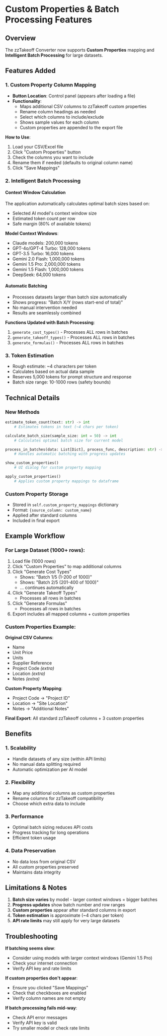 # Custom Properties & Batch Processing Features

## Overview
The zzTakeoff Converter now supports **Custom Properties** mapping and **Intelligent Batch Processing** for large datasets.

## Features Added

### 1. Custom Property Column Mapping
- **Button Location**: Control panel (appears after loading a file)
- **Functionality**:
  - Maps additional CSV columns to zzTakeoff custom properties
  - Rename column headings as needed
  - Select which columns to include/exclude
  - Shows sample values for each column
  - Custom properties are appended to the export file

**How to Use**:
1. Load your CSV/Excel file
2. Click "Custom Properties" button
3. Check the columns you want to include
4. Rename them if needed (defaults to original column name)
5. Click "Save Mappings"

### 2. Intelligent Batch Processing

#### Context Window Calculation
The application automatically calculates optimal batch sizes based on:
- Selected AI model's context window size
- Estimated token count per row
- Safe margin (80% of available tokens)

**Model Context Windows**:
- Claude models: 200,000 tokens
- GPT-4o/GPT-4 Turbo: 128,000 tokens
- GPT-3.5 Turbo: 16,000 tokens
- Gemini 2.0 Flash: 1,000,000 tokens
- Gemini 1.5 Pro: 2,000,000 tokens
- Gemini 1.5 Flash: 1,000,000 tokens
- DeepSeek: 64,000 tokens

#### Automatic Batching
- Processes datasets larger than batch size automatically
- Shows progress: "Batch X/Y (rows start-end of total)"
- No manual intervention needed
- Results are seamlessly combined

**Functions Updated with Batch Processing**:
1. `generate_cost_types()` - Processes ALL rows in batches
2. `generate_takeoff_types()` - Processes ALL rows in batches
3. `generate_formulas()` - Processes ALL rows in batches

### 3. Token Estimation
- Rough estimate: ~4 characters per token
- Calculates based on actual data sample
- Reserves 5,000 tokens for prompt structure and response
- Batch size range: 10-1000 rows (safety bounds)

## Technical Details

### New Methods
```python
estimate_token_count(text: str) -> int
    # Estimates tokens in text (~4 chars per token)

calculate_batch_size(sample_size: int = 50) -> int
    # Calculates optimal batch size for current model

process_in_batches(data: List[Dict], process_func, description: str) -> List
    # Handles automatic batching with progress updates

show_custom_properties()
    # UI dialog for custom property mapping

apply_custom_properties()
    # Applies custom property mappings to dataframe
```

### Custom Property Storage
- Stored in `self.custom_property_mappings` dictionary
- Format: `{source_column: custom_name}`
- Applied after standard columns
- Included in final export

## Example Workflow

### For Large Dataset (1000+ rows):
1. Load file (1000 rows)
2. Click "Custom Properties" to map additional columns
3. Click "Generate Cost Types"
   - Shows: "Batch 1/5 (1-200 of 1000)"
   - Shows: "Batch 2/5 (201-400 of 1000)"
   - ... continues automatically
4. Click "Generate Takeoff Types"
   - Processes all rows in batches
5. Click "Generate Formulas"
   - Processes all rows in batches
6. Export includes all mapped columns + custom properties

### Custom Properties Example:
**Original CSV Columns**:
- Name
- Unit Price
- Units
- Supplier Reference
- Project Code *(extra)*
- Location *(extra)*
- Notes *(extra)*

**Custom Property Mapping**:
- Project Code → "Project ID"
- Location → "Site Location"
- Notes → "Additional Notes"

**Final Export**: All standard zzTakeoff columns + 3 custom properties

## Benefits

### 1. Scalability
- Handle datasets of any size (within API limits)
- No manual data splitting required
- Automatic optimization per AI model

### 2. Flexibility
- Map any additional columns as custom properties
- Rename columns for zzTakeoff compatibility
- Choose which extra data to include

### 3. Performance
- Optimal batch sizing reduces API costs
- Progress tracking for long operations
- Efficient token usage

### 4. Data Preservation
- No data loss from original CSV
- All custom properties preserved
- Maintains data integrity

## Limitations & Notes

1. **Batch size varies** by model - larger context windows = bigger batches
2. **Progress updates** show batch number and row ranges
3. **Custom properties** appear after standard columns in export
4. **Token estimation** is approximate (~4 chars per token)
5. **API rate limits** may still apply for very large datasets

## Troubleshooting

**If batching seems slow**:
- Consider using models with larger context windows (Gemini 1.5 Pro)
- Check your internet connection
- Verify API key and rate limits

**If custom properties don't appear**:
- Ensure you clicked "Save Mappings"
- Check that checkboxes are enabled
- Verify column names are not empty

**If batch processing fails mid-way**:
- Check API error messages
- Verify API key is valid
- Try smaller model or check rate limits
